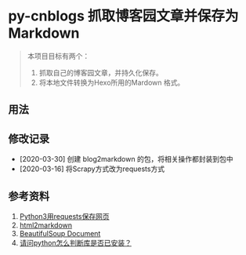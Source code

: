 # py-cnblogs 抓取博客园文章并保存为Markdown

> 本项目目标有两个：
> 1. 抓取自己的博客园文章，并持久化保存。
> 2. 将本地文件转换为Hexo所用的Mardown 格式。

## 用法


## 修改记录
* [2020-03-30] 创建 blog2markdown 的包，将相关操作都封装到包中
* [2020-03-16] 将Scrapy方式改为requests方式

## 参考资料
1. [Python3用requests保存网页](https://www.cnblogs.com/nancyzhu/p/8412950.html)
2. [html2markdown](https://github.com/kevinywb/html2markdown)
3. [BeautifulSoup Document](https://www.crummy.com/software/BeautifulSoup/bs4/doc.zh/#id20)
4. [请问python怎么判断库是否已安装？](https://www.zhihu.com/question/329900077/answer/738996774)

